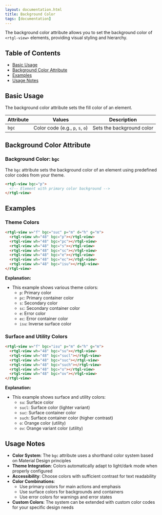 ```yaml
---
layout: documentation.html
title: Background Color
tags: [documentation]
---
```


The background color attribute allows you to set the background color of `<rtgl-view>` elements, providing visual styling and hierarchy.

## Table of Contents

- [Basic Usage](#basic-usage)
- [Background Color Attribute](#background-color-attribute)
- [Examples](#examples)
- [Usage Notes](#usage-notes)

## Basic Usage

The background color attribute sets the fill color of an element.

| Attribute | Values | Description |
|-----------|--------|-------------|
| `bgc` | Color code (e.g., `p`, `s`, `o`) | Sets the background color |

## Background Color Attribute

### Background Color: `bgc`

The `bgc` attribute sets the background color of an element using predefined color codes from your theme.

```html
<rtgl-view bgc="p">
  <!-- Element with primary color background -->
</rtgl-view>
```

## Examples

### Theme Colors

```html
<rtgl-view w="f" bgc="suc" p="m" d="h" g="m">
  <rtgl-view wh="48" bgc="p"></rtgl-view>
  <rtgl-view wh="48" bgc="pc"></rtgl-view>
  <rtgl-view wh="48" bgc="s"></rtgl-view>
  <rtgl-view wh="48" bgc="sc"></rtgl-view>
  <rtgl-view wh="48" bgc="e"></rtgl-view>
  <rtgl-view wh="48" bgc="ec"></rtgl-view>
  <rtgl-view wh="48" bgc="isu"></rtgl-view>
</rtgl-view>
```

**Explanation:**
- This example shows various theme colors:
  - `p`: Primary color
  - `pc`: Primary container color
  - `s`: Secondary color
  - `sc`: Secondary container color
  - `e`: Error color
  - `ec`: Error container color
  - `isu`: Inverse surface color

### Surface and Utility Colors

```html
<rtgl-view w="f" bgc="isu" p="m" d="h" g="m">
  <rtgl-view wh="48" bgc="su"></rtgl-view>
  <rtgl-view wh="48" bgc="sucl"></rtgl-view>
  <rtgl-view wh="48" bgc="suc"></rtgl-view>
  <rtgl-view wh="48" bgc="such"></rtgl-view>
  <rtgl-view wh="48" bgc="o"></rtgl-view>
  <rtgl-view wh="48" bgc="ov"></rtgl-view>
</rtgl-view>
```

**Explanation:**
- This example shows surface and utility colors:
  - `su`: Surface color
  - `sucl`: Surface color (lighter variant)
  - `suc`: Surface container color
  - `such`: Surface container color (higher contrast)
  - `o`: Orange color (utility)
  - `ov`: Orange variant color (utility)

## Usage Notes

- **Color System**: The `bgc` attribute uses a shorthand color system based on Material Design principles
- **Theme Integration**: Colors automatically adapt to light/dark mode when properly configured
- **Accessibility**: Choose colors with sufficient contrast for text readability
- **Color Combinations**:
  - Use primary colors for main actions and emphasis
  - Use surface colors for backgrounds and containers
  - Use error colors for warnings and error states
- **Custom Colors**: The system can be extended with custom color codes for your specific design needs
